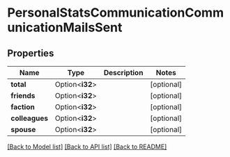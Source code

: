 # PersonalStatsCommunicationCommunicationMailsSent

## Properties

Name | Type | Description | Notes
------------ | ------------- | ------------- | -------------
**total** | Option<**i32**> |  | [optional]
**friends** | Option<**i32**> |  | [optional]
**faction** | Option<**i32**> |  | [optional]
**colleagues** | Option<**i32**> |  | [optional]
**spouse** | Option<**i32**> |  | [optional]

[[Back to Model list]](../README.md#documentation-for-models) [[Back to API list]](../README.md#documentation-for-api-endpoints) [[Back to README]](../README.md)


